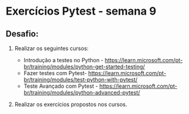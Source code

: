# Exercícios Pytest - semana 9

## Desafio:
1. Realizar os seguintes cursos:
    - Introdução a testes no Python - https://learn.microsoft.com/pt-br/training/modules/python-get-started-testing/
    - Fazer testes com Pytest-  https://learn.microsoft.com/pt-br/training/modules/test-python-with-pytest/
    - Teste Avançado com Pytest - https://learn.microsoft.com/pt-br/training/modules/python-advanced-pytest/

2. Realizar os exercícios propostos nos cursos.


